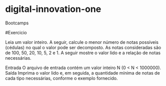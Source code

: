 # digital-innovation-one
 Bootcamps

#Exercicio


Leia um valor inteiro. A seguir, calcule o menor número de notas possíveis (cédulas) no qual o valor pode ser decomposto. As notas consideradas são de 100, 50, 20, 10, 5, 2 e 1. A seguir mostre o valor lido e a relação de notas necessárias.

Entrada
O arquivo de entrada contém um valor inteiro N (0 < N < 1000000).
Saída
Imprima o valor lido e, em seguida, a quantidade mínima de notas de cada tipo necessárias, conforme o exemplo fornecido. 

